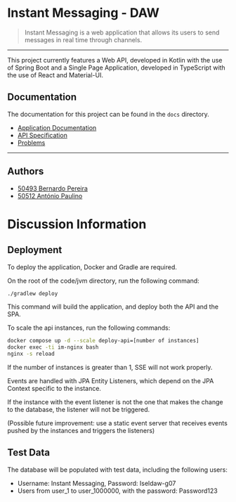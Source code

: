 # Instant Messaging - DAW

> Instant Messaging is a web application that allows its users to send messages in real time through channels.

---

This project currently features a Web API, developed in Kotlin with the use of Spring Boot 
and a Single Page Application, developed in TypeScript with the use of React and Material-UI.

## Documentation

The documentation for this project can be found in the `docs` directory.
- [Application Documentation](docs/README.md)
- [API Specification](docs/instant-messaging-api-spec.yml)
- [Problems](docs/problems)
---

## Authors

- [50493 Bernardo Pereira](https://github.com/BernardoPe)
- [50512 António Paulino](https://github.com/antonio-paulino)

# Discussion Information

## Deployment

To deploy the application, Docker and Gradle are required.

On the root of the code/jvm directory, run the following command:

```bash
./gradlew deploy
```

This command will build the application, and deploy both the API and the SPA.

To scale the api instances, run the following commands:

```bash
docker compose up -d --scale deploy-api=[number of instances]
docker exec -ti im-nginx bash    
nginx -s reload
```

If the number of instances is greater than 1, SSE will not work properly.

Events are handled with JPA Entity Listeners, which depend on the JPA Context specific to the instance.

If the instance with the event listener is not the one that makes the change to the database, the listener will not be triggered.

(Possible future improvement: use a static event server that receives events pushed by the instances and triggers the listeners)

## Test Data

The database will be populated with test data, including the following users:

- Username: Instant Messaging, Password: Iseldaw-g07
- Users from user_1 to user_1000000, with the password: Password123